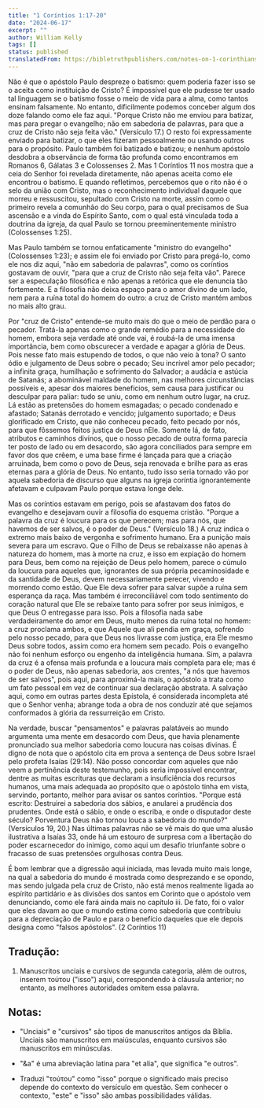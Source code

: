 ```yaml
---
title: "1 Coríntios 1:17-20"
date: "2024-06-17"
excerpt: ""
author: William Kelly
tags: []
status: published
translatedFrom: https://bibletruthpublishers.com/notes-on-1-corinthians-1-17-20/william-kelly-wk/w-kelly/lac143233-lub-16164-5
---
```


Não é que o apóstolo Paulo despreze o batismo: quem poderia fazer isso
se o aceita como instituição de Cristo? É impossível que ele pudesse ter
usado tal linguagem se o batismo fosse o meio de vida para a alma, como
tantos ensinam falsamente. No entanto, dificilmente podemos conceber
algum dos doze falando como ele faz aqui. \"Porque Cristo não me enviou
para batizar, mas para pregar o evangelho; não em sabedoria de palavras,
para que a cruz de Cristo não seja feita vão.\" (Versículo 17.) O resto
foi expressamente enviado para batizar, o que eles fizeram pessoalmente
ou usando outros para o propósito. Paulo também foi batizado e batizou;
e nenhum apóstolo desdobra a observância de forma tão profunda como
encontramos em Romanos 6, Gálatas 3 e Colossenses 2. Mas 1 Coríntios 11
nos mostra que a ceia do Senhor foi revelada diretamente, não apenas
aceita como ele encontrou o batismo. E quando refletimos, percebemos que
o rito não é o selo da união com Cristo, mas o reconhecimento individual
daquele que morreu e ressuscitou, sepultado com Cristo na morte, assim
como o primeiro revela a comunhão do Seu corpo, para o qual precisamos
de Sua ascensão e a vinda do Espírito Santo, com o qual está vinculada
toda a doutrina da igreja, da qual Paulo se tornou preeminentemente
ministro (Colossenses 1:25).

Mas Paulo também se tornou enfaticamente \"ministro do evangelho\"
(Colossenses 1:23); e assim ele foi enviado por Cristo para pregá-lo,
como ele nos diz aqui, \"não em sabedoria de palavras\", como os
coríntios gostavam de ouvir, \"para que a cruz de Cristo não seja feita
vão\". Parece ser a especulação filosófica e não apenas a retórica que
ele denuncia tão fortemente. E a filosofia não deixa espaço para o amor
divino de um lado, nem para a ruína total do homem do outro: a cruz de
Cristo mantém ambos no mais alto grau.

Por \"cruz de Cristo\" entende-se muito mais do que o meio de perdão
para o pecador. Tratá-la apenas como o grande remédio para a necessidade
do homem, embora seja verdade até onde vai, é roubá-la de uma imensa
importância, bem como obscurecer a verdade e apagar a glória de Deus.
Pois nesse fato mais estupendo de todos, o que não veio à tona? O santo
ódio e julgamento de Deus sobre o pecado; Seu incrível amor pelo
pecador; a infinita graça, humilhação e sofrimento do Salvador; a
audácia e astúcia de Satanás; a abominável maldade do homem, nas
melhores circunstâncias possíveis e, apesar dos maiores benefícios, sem
causa para justificar ou desculpar para paliar: tudo se uniu, como em
nenhum outro lugar, na cruz. Lá estão as pretensões do homem esmagadas;
o pecado condenado e afastado; Satanás derrotado e vencido; julgamento
suportado; e Deus glorificado em Cristo, que não conheceu pecado, feito
pecado por nós, para que fôssemos feitos justiça de Deus nEle. Somente
lá, de fato, atributos e caminhos divinos, que o nosso pecado de outra
forma parecia ter posto de lado ou em desacordo, são agora conciliados
para sempre em favor dos que crêem, e uma base firme é lançada para que
a criação arruinada, bem como o povo de Deus, seja renovada e brilhe
para as eras eternas para a glória de Deus. No entanto, tudo isso seria
tornado vão por aquela sabedoria de discurso que alguns na igreja
coríntia ignorantemente afetavam e culpavam Paulo porque estava longe
dele.

Mas os coríntios estavam em perigo, pois se afastavam dos fatos do
evangelho e desejavam ouvir a filosofia do esquema cristão. \"Porque a
palavra da cruz é loucura para os que perecem; mas para nós, que havemos
de ser salvos, é o poder de Deus.\" (Versículo 18.) A cruz indica o
extremo mais baixo de vergonha e sofrimento humano. Era a punição mais
severa para um escravo. Que o Filho de Deus se rebaixasse não apenas à
natureza do homem, mas à morte na cruz, e isso em expiação do homem para
Deus, bem como na rejeição de Deus pelo homem, parece o cúmulo da
loucura para aqueles que, ignorantes de sua própria pecaminosidade e da
santidade de Deus, devem necessariamente perecer, vivendo e morrendo
como estão. Que Ele deva sofrer para salvar supõe a ruína sem esperança
da raça. Mas também é irreconciliável com todo sentimento do coração
natural que Ele se rebaixe tanto para sofrer por seus inimigos, e que
Deus O entregasse para isso. Pois a filosofia nada sabe verdadeiramente
do amor em Deus, muito menos da ruína total no homem: a cruz proclama
ambos, e que Aquele que ali pendia em graça, sofrendo pelo nosso pecado,
para que Deus nos livrasse com justiça, era Ele mesmo Deus sobre todos,
assim como era homem sem pecado. Pois o evangelho não foi nenhum esforço
ou engenho da inteligência humana. Sim, a palavra da cruz é a ofensa
mais profunda e a loucura mais completa para ele; mas é o poder de Deus,
não apenas sabedoria, aos crentes, \"a nós que havemos de ser salvos\",
pois aqui, para aproximá-la mais, o apóstolo a trata como um fato
pessoal em vez de continuar sua declaração abstrata. A salvação aqui,
como em outras partes desta Epístola, é considerada incompleta até que o
Senhor venha; abrange toda a obra de nos conduzir até que sejamos
conformados à glória da ressurreição em Cristo.

Na verdade, buscar \"pensamentos\" e palavras palatáveis ao mundo
argumenta uma mente em desacordo com Deus, que havia plenamente
pronunciado sua melhor sabedoria como loucura nas coisas divinas. É
digno de nota que o apóstolo cita em prova a sentença de Deus sobre
Israel pelo profeta Isaías (29:14). Não posso concordar com aqueles que
não veem a pertinência deste testemunho, pois seria impossível
encontrar, dentre as muitas escrituras que declaram a insuficiência dos
recursos humanos, uma mais adequada ao propósito que o apóstolo tinha em
vista, servindo, portanto, melhor para avisar os santos coríntios.
\"Porque está escrito: Destruirei a sabedoria dos sábios, e anularei a
prudência dos prudentes. Onde está o sábio, e onde o escriba, e onde o
disputador deste século? Porventura Deus não tornou louca a sabedoria do
mundo?\" (Versículos 19, 20.) Nas últimas palavras não se vê mais do que
uma alusão ilustrativa a Isaías 33, onde há um estouro de surpresa com a
libertação do poder escarnecedor do inimigo, como aqui um desafio
triunfante sobre o fracasso de suas pretensões orgulhosas contra Deus.

É bom lembrar que a digressão aqui iniciada, mas levada muito mais
longe, na qual a sabedoria do mundo é mostrada como desprezando e se
opondo, mas sendo julgada pela cruz de Cristo, não está menos realmente
ligada ao espírito partidário e às divisões dos santos em Corinto que o
apóstolo vem denunciando, como ele fará ainda mais no capítulo iii. De
fato, foi o valor que eles davam ao que o mundo estima como sabedoria
que contribuiu para a depreciação de Paulo e para o benefício daqueles
que ele depois designa como \"falsos apóstolos\". (2 Coríntios 11)

## **Tradução:**

1.  Manuscritos unciais e cursivos de segunda categoria, além de outros,
    inserem τούτου (\"isso\") aqui, correspondendo à cláusula anterior;
    no entanto, as melhores autoridades omitem essa palavra.

## **Notas:**

- \"Unciais\" e \"cursivos\" são tipos de manuscritos antigos da
  Bíblia. Unciais são manuscritos em maiúsculas, enquanto cursivos são
  manuscritos em minúsculas.

- \"&a\" é uma abreviação latina para \"et alia\", que significa \"e
  outros\".

- Traduzi \"τούτου\" como \"isso\" porque o significado mais preciso
  depende do contexto do versículo em questão. Sem conhecer o
  contexto, \"este\" e \"isso\" são ambas possibilidades válidas.
